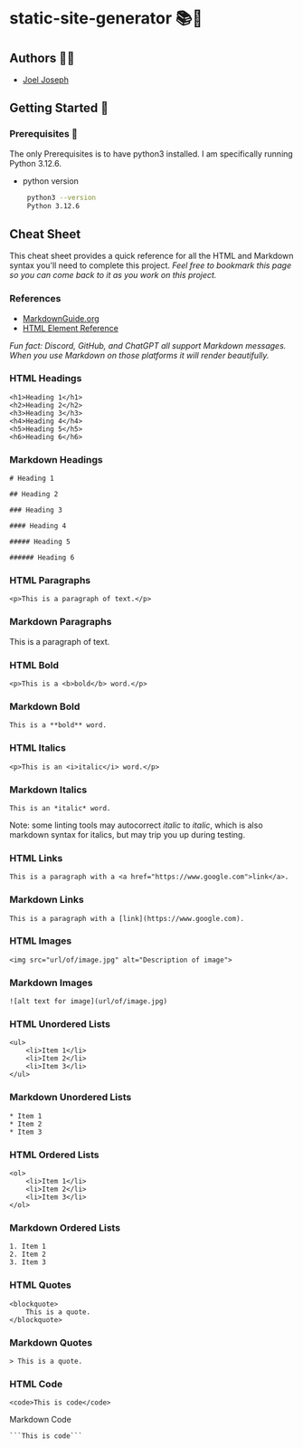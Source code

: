 # static-site-generator 📚🤖

## Authors 🙋‍♂️

- [Joel Joseph](https://www.github.com/joeljosephwebdev)

## Getting Started 💫


### Prerequisites 🚀

The only Prerequisites is to have python3 installed. I am specifically running Python 3.12.6.

* python version
   ```sh
    python3 --version  
    Python 3.12.6

## Cheat Sheet

This cheat sheet provides a quick reference for all the HTML and Markdown syntax you'll need to complete this project. *Feel free to bookmark this page so you can come back to it as you work on this project.*

### References

- [MarkdownGuide.org](https://www.markdownguide.org/cheat-sheet/)
- [HTML Element Reference](https://developer.mozilla.org/en-US/docs/Web/HTML/Element)

*Fun fact: Discord, GitHub, and ChatGPT all support Markdown messages. When you use Markdown on those platforms it will render beautifully.*

### HTML Headings

```
<h1>Heading 1</h1>
<h2>Heading 2</h2>
<h3>Heading 3</h3>
<h4>Heading 4</h4>
<h5>Heading 5</h5>
<h6>Heading 6</h6>
```

### Markdown Headings

```
# Heading 1

## Heading 2

### Heading 3

#### Heading 4

##### Heading 5

###### Heading 6
```

### HTML Paragraphs

```
<p>This is a paragraph of text.</p>
```

### Markdown Paragraphs

This is a paragraph of text.

### HTML Bold

```
<p>This is a <b>bold</b> word.</p>
```

### Markdown Bold

```
This is a **bold** word.
```

### HTML Italics

```
<p>This is an <i>italic</i> word.</p>
```

### Markdown Italics

```
This is an *italic* word.
```

Note: some linting tools may autocorrect *italic* to _italic_, which is also markdown syntax for italics, but may trip you up during testing.

### HTML Links

```
This is a paragraph with a <a href="https://www.google.com">link</a>.
```

### Markdown Links

```
This is a paragraph with a [link](https://www.google.com).
```

### HTML Images

```
<img src="url/of/image.jpg" alt="Description of image">
```

### Markdown Images

```
![alt text for image](url/of/image.jpg)
```

### HTML Unordered Lists

```
<ul>
    <li>Item 1</li>
    <li>Item 2</li>
    <li>Item 3</li>
</ul>
```

### Markdown Unordered Lists

```
* Item 1
* Item 2
* Item 3
```

### HTML Ordered Lists

```
<ol>
    <li>Item 1</li>
    <li>Item 2</li>
    <li>Item 3</li>
</ol>
```

### Markdown Ordered Lists

```
1. Item 1
2. Item 2
3. Item 3
```

### HTML Quotes

```
<blockquote>
    This is a quote.
</blockquote>
```

### Markdown Quotes

```
> This is a quote.
```

### HTML Code

```
<code>This is code</code>
```

Markdown Code
```
```This is code```
```